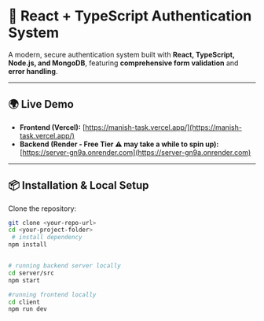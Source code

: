# 🔐 React + TypeScript Authentication System

A modern, secure authentication system built with **React, TypeScript, Node.js, and MongoDB**, featuring **comprehensive form validation** and **error handling**.

---

## 🌍 Live Demo

- **Frontend (Vercel):** [https://manish-task.vercel.app/](https://manish-task.vercel.app/)  
- **Backend (Render - Free Tier ⚠️ may take a while to spin up):** [https://server-gn9a.onrender.com](https://server-gn9a.onrender.com)
---

## 📦 Installation & Local Setup

Clone the repository:

```bash
git clone <your-repo-url>
cd <your-project-folder>
 # install dependency 
npm install


# running backend server locally 
cd server/src
npm start

#running frontend locally 
cd client
npm run dev
